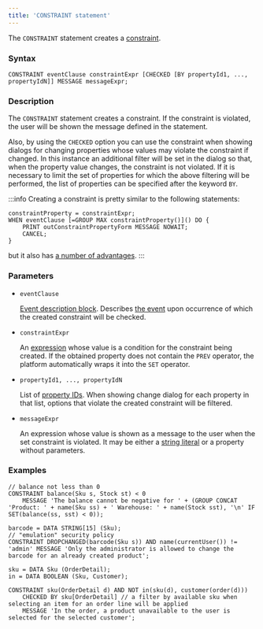 ```yaml
---
title: 'CONSTRAINT statement'
---
```


The `CONSTRAINT` statement creates a [constraint](Constraints.md).

### Syntax

    CONSTRAINT eventClause constraintExpr [CHECKED [BY propertyId1, ..., propertyIdN]] MESSAGE messageExpr;

### Description

The `CONSTRAINT` statement creates a constraint. If the constraint is violated, the user will be shown the message defined in the statement.

Also, by using the `CHECKED` option you can use the constraint when showing dialogs for changing properties whose values may violate the constraint if changed. In this instance an additional filter will be set in the dialog so that, when the property value changes, the constraint is not violated. If it is necessary to limit the set of properties for which the above filtering will be performed, the list of properties can be specified after the keyword `BY`.


:::info
Creating a constraint is pretty similar to the following statements:

    constraintProperty = constraintExpr;
    WHEN eventClause [=GROUP MAX constraintProperty()]() DO {
        PRINT outConstraintPropertyForm MESSAGE NOWAIT;
        CANCEL;
    }

but it also has [a number of advantages](Constraints.md).
:::

### Parameters

- `eventClause`

    [Event description block](Event_description_block.md). Describes [the event](Events.md) upon occurrence of which the created constraint will be checked.

- `constraintExpr`

    An [expression](Expression.md) whose value is a condition for the constraint being created. If the obtained property does not contain the `PREV` operator, the platform automatically wraps it into the `SET` operator.

- `propertyId1, ..., propertyIdN`

    List of [property IDs](IDs.md#propertyid). When showing change dialog for each property in that list, options that violate the created constraint will be filtered.

- `messageExpr`

    An expression whose value is shown as a message to the user when the set constraint is violated. It may be either a [string literal](IDs.md#strliteral) or a property without parameters.

### Examples


```lsf
// balance not less than 0
CONSTRAINT balance(Sku s, Stock st) < 0
    MESSAGE 'The balance cannot be negative for ' + (GROUP CONCAT 'Product: ' + name(Sku ss) + ' Warehouse: ' + name(Stock sst), '\n' IF SET(balance(ss, sst) < 0));

barcode = DATA STRING[15] (Sku);
// "emulation" security policy
CONSTRAINT DROPCHANGED(barcode(Sku s)) AND name(currentUser()) != 'admin' MESSAGE 'Only the administrator is allowed to change the barcode for an already created product';

sku = DATA Sku (OrderDetail);
in = DATA BOOLEAN (Sku, Customer);

CONSTRAINT sku(OrderDetail d) AND NOT in(sku(d), customer(order(d)))
    CHECKED BY sku[OrderDetail] // a filter by available sku when selecting an item for an order line will be applied
    MESSAGE 'In the order, a product unavailable to the user is selected for the selected customer';
```


